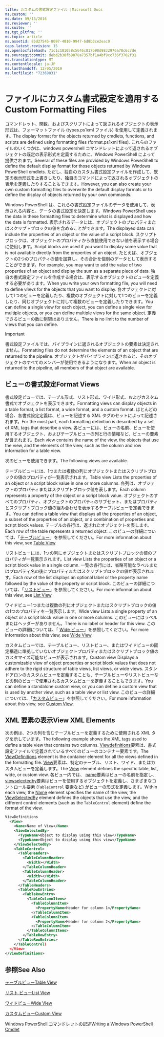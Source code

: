 ```yaml
---
title: カスタムの書式設定ファイル |Microsoft Docs
ms.custom: ''
ms.date: 09/13/2016
ms.reviewer: ''
ms.suite: ''
ms.tgt_pltfrm: ''
ms.topic: article
ms.assetid: 85d27545-8097-4010-9947-6d8b3ce2eac0
caps.latest.revision: 15
ms.openlocfilehash: 71c1c181058c5646c817b90d9832976a78c6c7de
ms.sourcegitcommit: debd2b38fb8070a7357bf1a4bf9cc736f3702f31
ms.translationtype: MT
ms.contentlocale: ja-JP
ms.lasthandoff: 12/05/2019
ms.locfileid: "72369831"
---
```

# <a name="custom-formatting-files"></a><span data-ttu-id="5d2b9-102">ファイルにカスタム書式設定を適用する</span><span class="sxs-lookup"><span data-stu-id="5d2b9-102">Custom Formatting Files</span></span>

<span data-ttu-id="5d2b9-103">コマンドレット、関数、およびスクリプトによって返されるオブジェクトの表示形式は、フォーマットファイル (types.ps1xml ファイル) を使用して定義されます。</span><span class="sxs-lookup"><span data-stu-id="5d2b9-103">The display format for the objects returned by cmdlets, functions, and scripts are defined using formatting files (format.ps1xml files).</span></span> <span data-ttu-id="5d2b9-104">これらのファイルのいくつかは、windows powershell コマンドレットによって返されるオブジェクトの既定の表示形式を定義するために、Windows PowerShell によって提供されます。</span><span class="sxs-lookup"><span data-stu-id="5d2b9-104">Several of these files are provided by Windows PowerShell to define the default display format for those objects returned by Windows PowerShell cmdlets.</span></span> <span data-ttu-id="5d2b9-105">ただし、独自のカスタム書式設定ファイルを作成して、既定の表示形式を上書きしたり、独自のコマンドによって返されるオブジェクトの表示を定義したりすることもできます。</span><span class="sxs-lookup"><span data-stu-id="5d2b9-105">However, you can also create your own custom formatting files to overwrite the default display formats or to define the display of objects returned by your own commands.</span></span>

<span data-ttu-id="5d2b9-106">Windows PowerShell は、これらの書式設定ファイルのデータを使用して、表示される内容と、データの書式設定を決定します。</span><span class="sxs-lookup"><span data-stu-id="5d2b9-106">Windows PowerShell uses the data in these formatting files to determine what is displayed and how the data is formatted.</span></span> <span data-ttu-id="5d2b9-107">表示されるデータには、オブジェクトのプロパティまたはスクリプトブロックの値を含めることができます。</span><span class="sxs-lookup"><span data-stu-id="5d2b9-107">The displayed data can include the properties of an object or the value of a script block.</span></span>  <span data-ttu-id="5d2b9-108">スクリプトブロックは、オブジェクトのプロパティから直接使用できない値を表示する場合に使用します。</span><span class="sxs-lookup"><span data-stu-id="5d2b9-108">Script blocks are used if you want to display some value that is not available directly from the properties of an object.</span></span> <span data-ttu-id="5d2b9-109">たとえば、オブジェクトの2つのプロパティの値を加算し、その合計を個別のデータとして表示することができます。</span><span class="sxs-lookup"><span data-stu-id="5d2b9-109">For example, you may want to add the value of two properties of an object and display the sum as a separate piece of data.</span></span> <span data-ttu-id="5d2b9-110">独自の書式設定ファイルを作成する場合は、表示するオブジェクトの*ビュー*を定義する必要があります。</span><span class="sxs-lookup"><span data-stu-id="5d2b9-110">When you write your own formatting file, you will need to define *views* for the objects that you want to display.</span></span> <span data-ttu-id="5d2b9-111">各オブジェクトに対して1つのビューを定義したり、複数のオブジェクトに対して1つのビューを定義したり、同じオブジェクトに対して複数のビューを定義したりできます。</span><span class="sxs-lookup"><span data-stu-id="5d2b9-111">You can define a single view for each object, you can define a single view for multiple objects, or you can define multiple views for the same object.</span></span> <span data-ttu-id="5d2b9-112">定義できるビューの数に制限はありません。</span><span class="sxs-lookup"><span data-stu-id="5d2b9-112">There is no limit to the number of views that you can define.</span></span>

> [!IMPORTANT]
> <span data-ttu-id="5d2b9-113">書式設定ファイルでは、パイプラインに返されるオブジェクトの要素は決定されません。</span><span class="sxs-lookup"><span data-stu-id="5d2b9-113">Formatting files do not determine the elements of an object that are returned to the pipeline.</span></span> <span data-ttu-id="5d2b9-114">オブジェクトがパイプラインに返されると、そのオブジェクトのすべてのメンバーが使用できるようになります。</span><span class="sxs-lookup"><span data-stu-id="5d2b9-114">When an object is returned to the pipeline, all members of that object are available.</span></span>

## <a name="format-views"></a><span data-ttu-id="5d2b9-115">ビューの書式設定</span><span class="sxs-lookup"><span data-stu-id="5d2b9-115">Format Views</span></span>

<span data-ttu-id="5d2b9-116">書式設定ビューでは、テーブル形式、リスト形式、ワイド形式、およびカスタム書式でオブジェクトを表示できます。</span><span class="sxs-lookup"><span data-stu-id="5d2b9-116">Formatting views can display objects in a table format, a list format, a wide format, and a custom format.</span></span> <span data-ttu-id="5d2b9-117">ほとんどの場合、各書式設定定義は、ビューを記述する XML タグのセットによって記述されます。</span><span class="sxs-lookup"><span data-stu-id="5d2b9-117">For the most part, each formatting definition is described by a set of XML tags that describe a view.</span></span> <span data-ttu-id="5d2b9-118">各ビューには、ビューの名前、ビューを使用するオブジェクト、およびテーブルビューの列と行の情報など、ビューの要素が含まれます。</span><span class="sxs-lookup"><span data-stu-id="5d2b9-118">Each view contains the name of the view, the objects that use the view, and the elements of the view, such as the column and row information for a table view.</span></span>

<span data-ttu-id="5d2b9-119">次のビューを使用できます。</span><span class="sxs-lookup"><span data-stu-id="5d2b9-119">The following views are available.</span></span>

<span data-ttu-id="5d2b9-120">テーブルビューには、1つまたは複数の列にオブジェクトまたはスクリプトブロックの値のプロパティが一覧表示されます。</span><span class="sxs-lookup"><span data-stu-id="5d2b9-120">Table view Lists the properties of an object or a script block value in one or more columns.</span></span> <span data-ttu-id="5d2b9-121">各列は、オブジェクトのプロパティまたはスクリプトブロック値を表します。</span><span class="sxs-lookup"><span data-stu-id="5d2b9-121">Each column represents a property of the object or a script block value.</span></span> <span data-ttu-id="5d2b9-122">オブジェクトのすべてのプロパティ、オブジェクトのプロパティのサブセット、またはプロパティとスクリプトブロック値の組み合わせを表示するテーブルビューを定義できます。</span><span class="sxs-lookup"><span data-stu-id="5d2b9-122">You can define a table view that displays all the properties of an object, a subset of the properties of an object, or a combination of properties and script block values.</span></span> <span data-ttu-id="5d2b9-123">テーブルの各行は、返されたオブジェクトを表します。</span><span class="sxs-lookup"><span data-stu-id="5d2b9-123">Each row of the table represents a returned object.</span></span> <span data-ttu-id="5d2b9-124">このビューの詳細については、「[テーブルビュー](../format/creating-a-table-view.md)」を参照してください。</span><span class="sxs-lookup"><span data-stu-id="5d2b9-124">For more information about this view, see [Table View](../format/creating-a-table-view.md).</span></span>

<span data-ttu-id="5d2b9-125">リストビューには、1つの列にオブジェクトまたはスクリプトブロックの値のプロパティが一覧表示されます。</span><span class="sxs-lookup"><span data-stu-id="5d2b9-125">List view Lists the properties of an object or a script block value in a single column.</span></span> <span data-ttu-id="5d2b9-126">一覧の各行には、省略可能なラベルまたはプロパティ名の後にプロパティまたはスクリプトブロックの値が表示されます。</span><span class="sxs-lookup"><span data-stu-id="5d2b9-126">Each row of the list displays an optional label or the property name followed by the value of the property or script block.</span></span> <span data-ttu-id="5d2b9-127">このビューの詳細については、「[リストビュー](../format/creating-a-list-view.md)」を参照してください。</span><span class="sxs-lookup"><span data-stu-id="5d2b9-127">For more information about this view, see [List View](../format/creating-a-list-view.md).</span></span>

<span data-ttu-id="5d2b9-128">ワイドビュー1つまたは複数の列にオブジェクトまたはスクリプトブロックの値の1つのプロパティを一覧表示します。</span><span class="sxs-lookup"><span data-stu-id="5d2b9-128">Wide view Lists a single property of an object or a script block value in one or more columns.</span></span> <span data-ttu-id="5d2b9-129">このビューにはラベルまたはヘッダーがありません。</span><span class="sxs-lookup"><span data-stu-id="5d2b9-129">There is no label or header for this view.</span></span> <span data-ttu-id="5d2b9-130">このビューの詳細については、「 [Wide ビュー](../format/creating-a-wide-view.md)」を参照してください。</span><span class="sxs-lookup"><span data-stu-id="5d2b9-130">For more information about this view, see [Wide View](../format/creating-a-wide-view.md).</span></span>

<span data-ttu-id="5d2b9-131">カスタムビューでは、テーブルビュー、リストビュー、またはワイドビューの固定構造に準拠していないオブジェクトプロパティまたはスクリプトブロック値のカスタマイズ可能なビューが表示されます。</span><span class="sxs-lookup"><span data-stu-id="5d2b9-131">Custom view Displays a customizable view of object properties or script block values that does not adhere to the rigid structure of table views, list views, or wide views.</span></span> <span data-ttu-id="5d2b9-132">スタンドアロンのカスタムビューを定義することも、テーブルビューやリストビューなどの別のビューで使用されるカスタムビューを定義することもできます。</span><span class="sxs-lookup"><span data-stu-id="5d2b9-132">You can define a standalone custom view, or you can define a custom view that is used by another view, such as a table view or list view.</span></span> <span data-ttu-id="5d2b9-133">このビューの詳細については、「[カスタムビュー](../format/creating-custom-controls.md)」を参照してください。</span><span class="sxs-lookup"><span data-stu-id="5d2b9-133">For more information about this view, see [Custom View](../format/creating-custom-controls.md).</span></span>

## <a name="view-xml-elements"></a><span data-ttu-id="5d2b9-134">XML 要素の表示</span><span class="sxs-lookup"><span data-stu-id="5d2b9-134">View XML Elements</span></span>

<span data-ttu-id="5d2b9-135">次の例は、2つの列を含むテーブルビューを定義するために使用される XML タグを示しています。</span><span class="sxs-lookup"><span data-stu-id="5d2b9-135">The following example shows the XML tags used to define a table view that contains two columns.</span></span> <span data-ttu-id="5d2b9-136">[Viewdefinitions](../format/viewdefinitions-element-format.md)要素は、書式設定ファイルで定義されているすべてのビューのコンテナー要素です。</span><span class="sxs-lookup"><span data-stu-id="5d2b9-136">The [ViewDefinitions](../format/viewdefinitions-element-format.md) element is the container element for all the views defined in the formatting file.</span></span> <span data-ttu-id="5d2b9-137">[View](../format/view-element-format.md)要素は、特定のテーブル、リスト、ワイド、またはカスタムビューを定義します。</span><span class="sxs-lookup"><span data-stu-id="5d2b9-137">The [View](../format/view-element-format.md) element defines the specific table, list, wide, or custom view.</span></span> <span data-ttu-id="5d2b9-138">各ビュー内では、 [name](../format/name-element-for-view-format.md)要素はビューの名前を指定し、 [viewselectedby](../format/viewselectedby-element-format.md)要素はビューを使用するオブジェクトを定義し、さまざまなコントロール要素 (`TableControl` 要素など) がビューの形式を定義します。</span><span class="sxs-lookup"><span data-stu-id="5d2b9-138">Within each view, the [Name](../format/name-element-for-view-format.md) element specifies the name of the view, the [ViewSelectedBy](../format/viewselectedby-element-format.md) element defines the objects that use the view, and the different control elements (such as the `TableControl` element) define the format of the view.</span></span>

```xml
ViewDefinitions
  <View>
    <Name>Name of View</Name>
    <ViewSelectedBy>
      <TypeName>Object to display using this view</TypeName>
      <TypeName>Object to display using this view</TypeName>
    </ViewSelectedBy>
    <TableControl>
      <TableHeaders>
        <TableColumnHeader>
          <Width></Width>
        </TableColumnHeader>
        <TableColumnHeader>
          <Width></Width>
        </TableColumnHeader>
      </TableHeaders>
      <TableRowEntries>
        <TableRowEntry>
          <TableColumnItems>
            <TableColumnItem>
              <PropertyName>Header for column 1</PropertyName>
            </TableColumnItem>
            <TableColumnItem>
              <PropertyName>Header for column 2</PropertyName>
            </TableColumnItem>
          </TableColumnItems>
        </TableRowEntry>
      </TableRowEntries>
    </TableControl)
  </View>
</ViewDefinitions>

```

## <a name="see-also"></a><span data-ttu-id="5d2b9-139">参照</span><span class="sxs-lookup"><span data-stu-id="5d2b9-139">See Also</span></span>

[<span data-ttu-id="5d2b9-140">テーブルビュー</span><span class="sxs-lookup"><span data-stu-id="5d2b9-140">Table View</span></span>](../format/creating-a-table-view.md)

[<span data-ttu-id="5d2b9-141">リスト ビュー</span><span class="sxs-lookup"><span data-stu-id="5d2b9-141">List View</span></span>](../format/creating-a-list-view.md)

[<span data-ttu-id="5d2b9-142">ワイドビュー</span><span class="sxs-lookup"><span data-stu-id="5d2b9-142">Wide View</span></span>](../format/creating-a-wide-view.md)

[<span data-ttu-id="5d2b9-143">カスタムビュー</span><span class="sxs-lookup"><span data-stu-id="5d2b9-143">Custom View</span></span>](../format/creating-custom-controls.md)

[<span data-ttu-id="5d2b9-144">Windows PowerShell コマンドレットの記述</span><span class="sxs-lookup"><span data-stu-id="5d2b9-144">Writing a Windows PowerShell Cmdlet</span></span>](./writing-a-windows-powershell-cmdlet.md)

